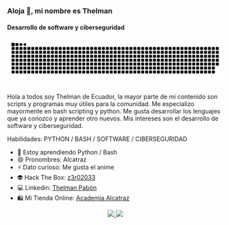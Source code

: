 ### Aloja 👋, mi nombre es Thelman
#### Desarrollo de software y ciberseguridad

<div align="center">
  <a href="https://1999azzar.github.io/1999AZZAR/">
  <img  src="https://github.com/1999AZZAR/1999AZZAR/blob/main/resources/img/grid-snake.svg"
       alt="snake" /></a>
</div>

Hola a todos soy Thelman de Ecuador, la mayor parte de mi contenido son scripts y programas muy útiles para la comunidad. Me especializo mayormente en bash scripting y python. Me gusta desarrollar los lenguajes que ya conozco y aprender otro nuevos. Mis intereses son el desarrollo de software y ciberseguridad.

Habilidades: PYTHON / BASH / SOFTWARE / CIBERSEGURIDAD

- 🌱 Estoy aprendiendo Python / Bash 
- 😄 Pronombres: Alcatraz 
- ⚡ Dato curioso: Me gusta el anime 
- 👽 Hack The Box: [z3r02033](https://app.hackthebox.com/profile/580522)
- 💻 Linkedin: [Thelman Pabón](https://www.linkedin.com/in/thelman-pab%C3%B3n-56a5a8251/)
- 🛍️ Mi Tienda Online: [Academia Alcatraz](https://alcatrazth.com/)

<p align="center">
<a href="https://github.com/AVS1508">
  <img height="180em" src="https://github-readme-stats-eight-theta.vercel.app/api?username=Alcatraz2033&show_icons=true&theme=tokyonight&include_all_commits=true&count_private=true"/>
  <img height="180em" src="https://github-readme-stats-eight-theta.vercel.app/api/top-langs/?username=Alcatraz2033&layout=compact&langs_count=8&theme=tokyonight"/>
</a>
</p>
